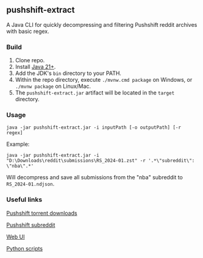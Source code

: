 ## pushshift-extract

A Java CLI for quickly decompressing and filtering Pushshift reddit archives with basic regex.

### Build
1. Clone repo.
2. Install [Java 21+](https://adoptium.net/).
3. Add the JDK's `bin` directory to your PATH.
4. Within the repo directory, execute `./mvnw.cmd package` on Windows, or `./mvnw package` on Linux/Mac.
5. The `pushshift-extract.jar` artifact will be located in the `target` directory.

### Usage
`java -jar pushshift-extract.jar -i inputPath [-o outputPath] [-r regex]`

Example:

`java -jar pushshift-extract.jar -i "D:\Downloads\reddit\submissions\RS_2024-01.zst" -r '.*\"subreddit\": \"nba\".*'`

Will decompress and save all submissions from the "nba" subreddit to `RS_2024-01.ndjson`.

### Useful links
[Pushshift torrent downloads](https://academictorrents.com/browse.php?search=Watchful1%2C+RaiderBDev)

[Pushshift subreddit](https://www.reddit.com/r/pushshift/)

[Web UI](https://arctic-shift.photon-reddit.com/)

[Python scripts](https://github.com/Watchful1/PushshiftDumps)
